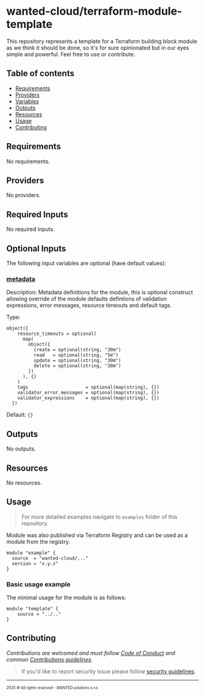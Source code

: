 <!-- BEGIN_TF_DOCS -->
# wanted-cloud/terraform-module-template

This repository represents a template for a Terraform building block module as we think it should be done, so it's for sure opinionated but in our eyes simple and powerful. Feel free to use or contribute.

## Table of contents

- [Requirements](#requirements)
- [Providers](#providers)
- [Variables](#inputs)
- [Outputs](#outputs)
- [Resources](#resources)
- [Usage](#usage)
- [Contributing](#contributing)

## Requirements

No requirements.

## Providers

No providers.

## Required Inputs

No required inputs.

## Optional Inputs

The following input variables are optional (have default values):

### <a name="input_metadata"></a> [metadata](#input\_metadata)

Description: Metadata definitions for the module, this is optional construct allowing override of the module defaults defintions of validation expressions, error messages, resource timeouts and default tags.

Type:

```hcl
object({
    resource_timeouts = optional(
      map(
        object({
          create = optional(string, "30m")
          read   = optional(string, "5m")
          update = optional(string, "30m")
          delete = optional(string, "30m")
        })
      ), {}
    )
    tags                     = optional(map(string), {})
    validator_error_messages = optional(map(string), {})
    validator_expressions    = optional(map(string), {})
  })
```

Default: `{}`

## Outputs

No outputs.

## Resources

No resources.

## Usage

> For more detailed examples navigate to `examples` folder of this repository.

Module was also published via Terraform Registry and can be used as a module from the registry.

```hcl
module "example" {
  source  = "wanted-cloud/..."
  version = "x.y.z"
}
```

### Basic usage example

The minimal usage for the module is as follows:

```hcl
module "template" {
    source = "../.."
}
```
## Contributing

_Contributions are welcomed and must follow [Code of Conduct](https://github.com/wanted-cloud/.github?tab=coc-ov-file) and common [Contributions guidelines](https://github.com/wanted-cloud/.github/blob/main/docs/CONTRIBUTING.md)._

> If you'd like to report security issue please follow [security guidelines](https://github.com/wanted-cloud/.github?tab=security-ov-file).
---
<sup><sub>_2025 &copy; All rights reserved - WANTED.solutions s.r.o._</sub></sup>
<!-- END_TF_DOCS -->